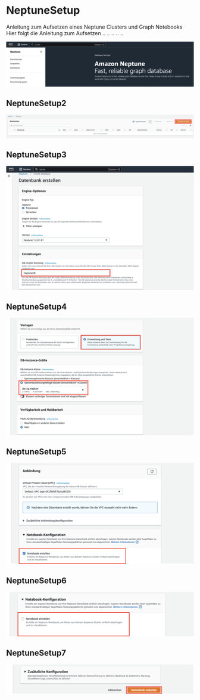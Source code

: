# NeptuneSetup
Anleitung zum Aufsetzen eines Neptune Clusters und Graph Notebooks
Hier folgt die Anleitung zum Aufsetzen
.. 
.. 
.. 
..
..

<img width=“964” src="https://github.com/NeptuneExample/NeptuneSetup/blob/main/Bilder/Neptune_Start.png?raw=true">

## NeptuneSetup2

<img width=“964” src="https://github.com/NeptuneExample/NeptuneSetup/blob/main/Bilder/DB_Erstellung.png?raw=true">

## NeptuneSetup3

<img width=“964” src="https://github.com/NeptuneExample/NeptuneSetup/blob/main/Bilder/DB_Name.png?raw=true">

## NeptuneSetup4

<img width=“964” src="https://github.com/NeptuneExample/NeptuneSetup/blob/main/Bilder/Entwickliungs.png?raw=true">

## NeptuneSetup5

<img width=“964” src="https://github.com/NeptuneExample/NeptuneSetup/blob/main/Bilder/Notebook_Selekt.png?raw=true">

## NeptuneSetup6

<img width=“964” src="https://github.com/NeptuneExample/NeptuneSetup/blob/main/Bilder/Notebook_Deselektiert.png?raw=true">

## NeptuneSetup7

<img width=“964” src="https://github.com/NeptuneExample/NeptuneSetup/blob/main/Bilder/DB_Erstellung_Abschluss.png?raw=true">
